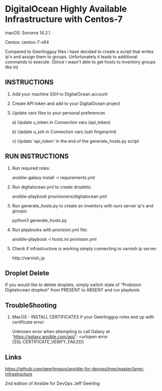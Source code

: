 # DigitalOcean Highly Available Infrastructure with Centos-7 

macOS: Sonoma 14.2.1

Centos: centos-7-x64

Compared to Geerlingguy files i have decided to create a script that writes ip's and assign them to groups. Unfortunately it leads to additional commands to execute. (Since I wasn't able to get hosts to inventory groups like in)

## INSTRUCTIONS

1. Add your machine SSH to DigitalOcean account

2. Create API token and add to your DigitalOcean project

3. Update vars files to your personal preferences

   a) Update u_token in Connection vars (api_token)
   
   b) Update u_ssh in Connection vars (ssh fingerprint)

   c) Update 'api_token' in the end of the generate_hosts.py script

## RUN INSTRUCTIONS

1. Run required roles:

      ansible-galaxy install -r requirements.yml
   
2. Run digitalocean.yml to create droplets:

      ansible-playbook provisioners/digitalocean.yml

3. Run generate_hosts.py to create an inventory with ours server ip's and groups:

      python3 generate_hosts.py

4. Run playbooks with provision.yml file:

      ansible-playbook -i hosts.ini provision.yml

5. Check if infrastructure is working simply connecting to varnish ip server:

      http://varnish_ip


## Droplet Delete

   If you would like to delete droplets, simply switch state of "Probision Digitalocean droplest" from PRESENT to ABSENT and run playbook.

## TroubleShooting

1. MacOS - INSTALL CERTIFICATES if your Geerlingguy roles end up with certificate error:
   
    Unknown error when attempting to call Galaxy at 'https://galaxy.ansible.com/api/': <urlopen error [SSL:CERTIFICATE_VERIFY_FAILED]

## Links 

   https://github.com/geerlingguy/ansible-for-devops/tree/master/lamp-infrastructure

   2nd edition of Ansible for DevOps Jeff Geerling
